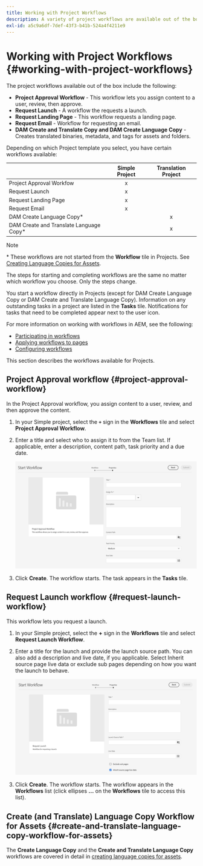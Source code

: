 ```yaml
---
title: Working with Project Workflows
description: A variety of project workflows are available out of the box.
exl-id: a5c9a6df-7def-43f3-b41b-524a4f4211e9
---
```

# Working with Project Workflows {#working-with-project-workflows}

The project workflows available out of the box include the following:

* **Project Approval Workflow** - This workflow lets you assign content to a user, review, then approve.
* **Request Launch** - A workflow the requests a launch.
* **Request Landing Page** - This workflow requests a landing page.
* **Request Email** - Workflow for requesting an email.
* **DAM Create and Translate Copy and DAM Create Language Copy** - Creates translated binaries, metadata, and tags for assets and folders.

Depending on which Project template you select, you have certain workflows available:

|   |**Simple Project**|**Translation Project**|
|---|:-:|:-:|
|Project Approval Workfow|x |  |
|Request Launch |x |  |
|Request Landing Page |x |  |
|Request Email |x | |
|DAM Create Language Copy&ast; |  |x |
|DAM Create and Translate Language Copy&ast; |   |x |

>[!NOTE]
>
>&ast; These workflows are not started from the **Workflow** tile in Projects. See [Creating Language Copies for Assets](/help/sites-cloud/administering/translation/managing-projects.md).

The steps for starting and completing workflows are the same no matter which workflow you choose. Only the steps change.

You start a workflow directly in Projects (except for DAM Create Language Copy or DAM Create and Translate Language Copy). Information on any outstanding tasks in a project are listed in the **Tasks** tile. Notifications for tasks that need to be completed appear next to the user icon.

For more information on working with workflows in AEM, see the following:

* [Participating in workflows](/help/sites-cloud/authoring/workflows/participating.md)
* [Applying workflows to pages](/help/sites-cloud/authoring/workflows/applying.md)
* [Configuring workflows](/help/sites-cloud/administering/workflows-administering.md)

This section describes the workflows available for Projects.

## Project Approval workflow {#project-approval-workflow}

In the Project Approval workflow, you assign content to a user, review, and then approve the content.

1. In your Simple project, select the **`+`** sign in the **Workflows** tile and select **Project Approval Workflow**.
1. Enter a title and select who to assign it to from the Team list. If applicable, enter a description, content path, task priority and a due date.

   ![Request approval](/help/sites-cloud/authoring/assets/projects-approval.png)

1. Click **Create**. The workflow starts. The task appears in the **Tasks** tile.

## Request Launch workflow {#request-launch-workflow}

This workflow lets you request a launch.

1. In your Simple project, select the **+** sign in the **Workflows** tile and select **Request Launch Workflow**.
1. Enter a title for the launch and provide the launch source path. You can also add a description and live date, if you applicable. Select Inherit source page live data or exclude sub pages depending on how you want the launch to behave.

   ![Request launch](/help/sites-cloud/authoring/assets/projects-request-launch.png)

1. Click **Create**. The workflow starts. The workflow appears in the **Workflows** list (click ellipses **...** on the **Workflows** tile to access this list).

## Create (and Translate) Language Copy Workflow for Assets {#create-and-translate-language-copy-workflow-for-assets}

The **Create Language Copy** and the **Create and Translate Language Copy** workflows are covered in detail in [creating language copies for assets](/help/assets/translate-assets.md).
